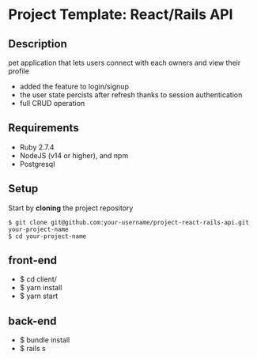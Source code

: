 # Project Template: React/Rails API

## Description
pet application that lets users connect with each owners and view their profile 
- added the feature to login/signup 
- the user state percists after refresh thanks to session authentication 
- full CRUD operation 
## Requirements

- Ruby 2.7.4
- NodeJS (v14 or higher), and npm
- Postgresql



## Setup

Start by **cloning** the project repository
```console
$ git clone git@github.com:your-username/project-react-rails-api.git your-project-name
$ cd your-project-name
```
## front-end

- $ cd client/
- $ yarn install 
- $ yarn start 

## back-end 

- $ bundle install 
- $ rails s

